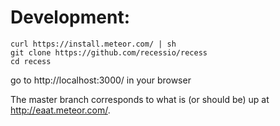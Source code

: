 # Development:

```
curl https://install.meteor.com/ | sh
git clone https://github.com/recessio/recess
cd recess
```
go to http://localhost:3000/ in your browser

The master branch corresponds to what is (or should be) up at http://eaat.meteor.com/.
